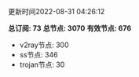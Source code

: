 更新时间2022-08-31 04:26:12

**总订阅: 73**
**总节点: 3070**
**有效节点: 676**
- v2ray节点: 300
- ss节点: 346
- trojan节点: 30
